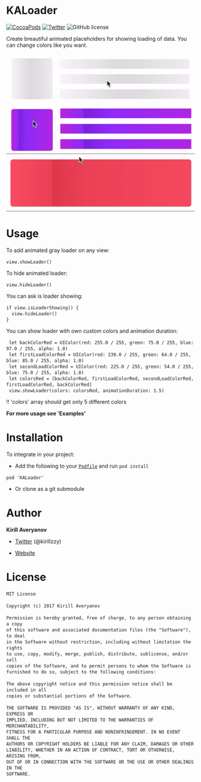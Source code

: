 # KALoader
[![CocoaPods](https://img.shields.io/badge/pod-v0.2-orange.svg)](https://img.shields.io/badge/pod-v0.2-orange.svg)
[![Twitter](https://img.shields.io/badge/twitter-%40kirillzzy-blue.svg?style=flat)](https://twitter.com/kirillzzy)
![GitHub license](https://img.shields.io/badge/license-MIT-blue.svg?style=flat)

Create breautiful animated placeholders for showing loading of data. You can change colors like you want.

![alt tag](https://github.com/Kirillzzy/KALoader/blob/master/imgs/grayLoader.gif)
![alt tag](https://github.com/Kirillzzy/KALoader/blob/master/imgs/purpleLoader.gif)
![alt tag](https://github.com/Kirillzzy/KALoader/blob/master/imgs/redLoader.gif)


# Usage
To add animated gray loader on any view:
```
view.showLoader()
```

To hide animated loader:
```
view.hideLoader()
```

You can ask is loader showing:
```
if view.isLoaderShowing() {
  view.hideLoader()
}
```

You can show loader with own custom colors and animation duration:
```
 let backColorRed = UIColor(red: 255.0 / 255, green: 75.0 / 255, blue: 97.0 / 255, alpha: 1.0)
 let firstLoadColorRed = UIColor(red: 239.0 / 255, green: 64.0 / 255, blue: 85.0 / 255, alpha: 1.0)
 let secondLoadColorRed = UIColor(red: 225.0 / 255, green: 54.0 / 255, blue: 75.0 / 255, alpha: 1.0)
 let colorsRed = [backColorRed, firstLoadColorRed, secondLoadColorRed, firstLoadColorRed, backColorRed]
 view.showLoader(colors: colorsRed, animationDuration: 1.5)
```
‼️ 'colors' array should get only 5 different colors

**For more usage see 'Examples'**


# Installation
To integrate in your project:
- Add the following to your [`Podfile`](http://cocoapods.org/) and run `pod install`
```
pod 'KALoader'
```
- Or clone as a git submodule


# Author
**Kirill Averyanov**

- [Twitter](https://twitter.com/kirillzzy) (@kirillzzy)

- [Website](http://kirillaveryanov.me)


# License
```
MIT License

Copyright (c) 2017 Kirill Averyanov

Permission is hereby granted, free of charge, to any person obtaining a copy
of this software and associated documentation files (the "Software"), to deal
in the Software without restriction, including without limitation the rights
to use, copy, modify, merge, publish, distribute, sublicense, and/or sell
copies of the Software, and to permit persons to whom the Software is
furnished to do so, subject to the following conditions:

The above copyright notice and this permission notice shall be included in all
copies or substantial portions of the Software.

THE SOFTWARE IS PROVIDED "AS IS", WITHOUT WARRANTY OF ANY KIND, EXPRESS OR
IMPLIED, INCLUDING BUT NOT LIMITED TO THE WARRANTIES OF MERCHANTABILITY,
FITNESS FOR A PARTICULAR PURPOSE AND NONINFRINGEMENT. IN NO EVENT SHALL THE
AUTHORS OR COPYRIGHT HOLDERS BE LIABLE FOR ANY CLAIM, DAMAGES OR OTHER
LIABILITY, WHETHER IN AN ACTION OF CONTRACT, TORT OR OTHERWISE, ARISING FROM,
OUT OF OR IN CONNECTION WITH THE SOFTWARE OR THE USE OR OTHER DEALINGS IN THE
SOFTWARE.
```
